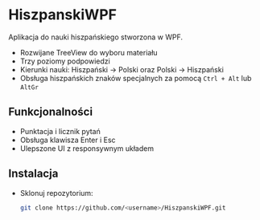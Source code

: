 # HiszpanskiWPF

Aplikacja do nauki hiszpańskiego stworzona w WPF.
- Rozwijane TreeView do wyboru materiału
- Trzy poziomy podpowiedzi
- Kierunki nauki: Hiszpański → Polski oraz Polski → Hiszpański
- Obsługa hiszpańskich znaków specjalnych za pomocą `Ctrl + Alt` lub `AltGr`

## Funkcjonalności
- Punktacja i licznik pytań
- Obsługa klawisza Enter i Esc
- Ulepszone UI z responsywnym układem

## Instalacja
- Sklonuj repozytorium:
  ```sh
  git clone https://github.com/<username>/HiszpanskiWPF.git
